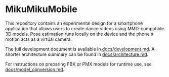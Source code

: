 # MikuMikuMobile

This repository contains an experimental design for a smartphone application that allows users to create dance videos using MMD-compatible 3D models. Pose estimation runs locally on the device and the phone's motion acts as a virtual camera.

The full development document is available in [docs/development.md](docs/development.md). A shorter architecture summary can be found in [docs/architecture.md](docs/architecture.md).

For instructions on preparing FBX or PMX models for runtime use, see [docs/model_conversion.md](docs/model_conversion.md).
